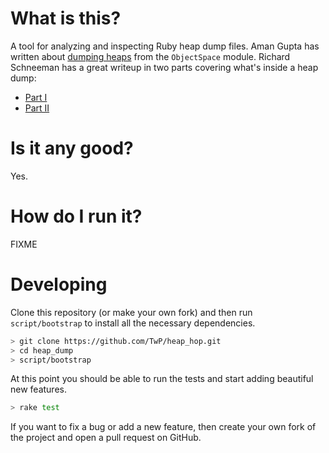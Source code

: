 # What is this?

A tool for analyzing and inspecting Ruby heap dump files. Aman Gupta has written
about [dumping heaps](http://tmm1.net/ruby21-objspace/) from the `ObjectSpace`
module. Richard Schneeman has a great writeup in two parts covering what's
inside a heap dump:

* [Part I](https://blog.codeship.com/the-definitive-guide-to-ruby-heap-dumps-part-ii/)
* [Part II](https://blog.codeship.com/the-definitive-guide-to-ruby-heap-dumps-part-i/)

# Is it any good?

Yes.

# How do I run it?

FIXME

# Developing

Clone this repository (or make your own fork) and then run `script/bootstrap` to
install all the necessary dependencies.

```sh
> git clone https://github.com/TwP/heap_hop.git
> cd heap_dump
> script/bootstrap
```

At this point you should be able to run the tests and start adding beautiful new
features.

```sh
> rake test
```

If you want to fix a bug or add a new feature, then create your own fork of the
project and open a pull request on GitHub.
